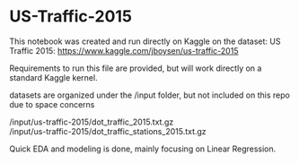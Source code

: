 # US-Traffic-2015

This notebook was created and run directly on Kaggle on the dataset: US Traffic 2015: https://www.kaggle.com/jboysen/us-traffic-2015

Requirements to run this file are provided, but will work directly on a standard Kaggle kernel.

datasets are organized under the /input folder, but not included on this repo due to space concerns

/input/us-traffic-2015/dot_traffic_2015.txt.gz  
/input/us-traffic-2015/dot_traffic_stations_2015.txt.gz

Quick EDA and modeling is done, mainly focusing on Linear Regression.
